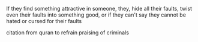 If they find something attractive in someone, they, hide all their faults, twist even their faults into something good, or if they can't say they cannot be hated or cursed for their faults

citation from quran to refrain praising of criminals